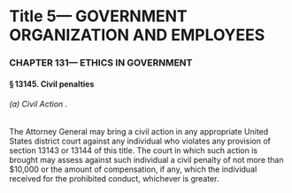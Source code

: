 
# Title 5— GOVERNMENT ORGANIZATION AND EMPLOYEES
### CHAPTER 131— ETHICS IN GOVERNMENT
#### § 13145. Civil penalties
###### (a) Civil Action .

The Attorney General may bring a civil action in any appropriate United States district court against any individual who violates any provision of section 13143 or 13144 of this title. The court in which such action is brought may assess against such individual a civil penalty of not more than $10,000 or the amount of compensation, if any, which the individual received for the prohibited conduct, whichever is greater.
